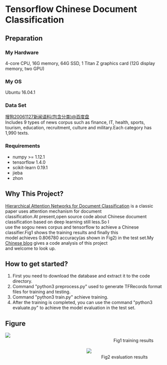 # Tensorflow Chinese Document Classification
## Preparation
### My Hardware
4-core CPU, 16G memory, 64G SSD, 1 Titan Z graphics card (12G display memory, two GPU)
### My OS
Ubuntu 16.04.1
### Data Set
[搜狗20061127新闻语料(包含分类)@百度盘](https://pan.baidu.com/s/1bnhXX6Z)<br> 
Includes 9 types of news corpus such as finance, IT, health, sports, tourism, education, recruitment, culture and military.Each category has 1,990 texts.
### Requirements
* numpy >= 1.12.1<br>
* tensorflow 1.4.0<br>
* scikit-learn 0.19.1<br>
* jieba<br>
* zhon
## Why This Project?
[Hierarchical Attention Networks for Document Classification](http://www.aclweb.org/anthology/N16-1174) is a classic paper uses attention mechanism for document<br> classification.At present,open source code about Chinese document classification based on deep learning still less.So I<br> use the sogou news corpus and tensorflow to achieve a Chinese classifier.Fig1 shows the training results and finally this<br> model achieves 0.806780 accuracy(as shown in Fig2) in the test set.My [Chinese blog](http://blog.yeliangli.com/?p=41&preview=true) gives a code analysis of this project <br>and welcome to look up.
## How to get started?
1. First you need to download the database and extract it to the code directory.<br>
2. Command "python3 preprocess.py" used to generate TFRecords format files for training and testing.<br>
3. Command "python3 train.py" achieve training.<br>
4. After the training is completed, you can use the command "python3 evaluate.py" to achieve the model evaluation in the
  test set.
## Figure
![](https://github.com/YeliangLi/tensorflow-Chinese-document-classification/raw/master/picture/trainingResults.png)<br>
&nbsp;&nbsp; &nbsp;&nbsp;&nbsp;&nbsp;&nbsp;&nbsp;&nbsp;&nbsp; &nbsp;&nbsp;&nbsp;&nbsp;&nbsp;&nbsp;&nbsp;&nbsp;&nbsp; &nbsp;&nbsp;&nbsp;&nbsp;&nbsp;&nbsp;&nbsp;&nbsp; &nbsp;&nbsp;&nbsp;&nbsp;&nbsp;&nbsp;&nbsp;&nbsp;&nbsp; &nbsp;&nbsp;&nbsp;&nbsp;&nbsp;&nbsp;&nbsp;&nbsp; &nbsp;&nbsp;&nbsp;&nbsp;&nbsp;&nbsp;&nbsp;&nbsp;&nbsp; &nbsp;&nbsp;&nbsp;&nbsp;&nbsp;&nbsp;&nbsp;&nbsp; &nbsp;&nbsp;&nbsp;&nbsp;&nbsp;&nbsp;&nbsp;&nbsp;&nbsp; &nbsp;&nbsp;&nbsp;&nbsp;&nbsp;&nbsp;&nbsp;&nbsp; Fig1 training results<br><br>
&nbsp;&nbsp; &nbsp;&nbsp;&nbsp;&nbsp;&nbsp;&nbsp;&nbsp;&nbsp; &nbsp;&nbsp;&nbsp;&nbsp;&nbsp;&nbsp;&nbsp;&nbsp;&nbsp; &nbsp;&nbsp; &nbsp;&nbsp;&nbsp;&nbsp;&nbsp;&nbsp;&nbsp;&nbsp; &nbsp;&nbsp;&nbsp;&nbsp;&nbsp;&nbsp;&nbsp;&nbsp;&nbsp; &nbsp;&nbsp; &nbsp;&nbsp;&nbsp;&nbsp;&nbsp;&nbsp;&nbsp;&nbsp; &nbsp;&nbsp;&nbsp;&nbsp;&nbsp;&nbsp;&nbsp;&nbsp;&nbsp; 
![](https://github.com/YeliangLi/tensorflow-Chinese-document-classification/raw/master/picture/evaluationResult.png)<br>
&nbsp;&nbsp; &nbsp;&nbsp;&nbsp;&nbsp;&nbsp;&nbsp;&nbsp;&nbsp; &nbsp;&nbsp;&nbsp;&nbsp;&nbsp;&nbsp;&nbsp;&nbsp;&nbsp; &nbsp;&nbsp; &nbsp;&nbsp;&nbsp;&nbsp;&nbsp;&nbsp;&nbsp;&nbsp; &nbsp;&nbsp;&nbsp;&nbsp;&nbsp;&nbsp;&nbsp;&nbsp;&nbsp; &nbsp;&nbsp; &nbsp;&nbsp;&nbsp;&nbsp;&nbsp;&nbsp;&nbsp;&nbsp; &nbsp;&nbsp;&nbsp;&nbsp;&nbsp;&nbsp;&nbsp;&nbsp;&nbsp;&nbsp;&nbsp;&nbsp;&nbsp;&nbsp;&nbsp;&nbsp;&nbsp;&nbsp;&nbsp;&nbsp;&nbsp;
Fig2 evaluation results
                                  
